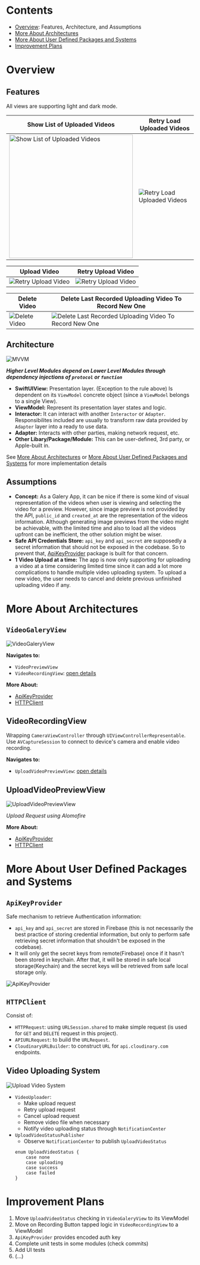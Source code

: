 # Contents
* [Overview](#Overview): Features, Architecture, and Assumptions
* [More About Architectures](#More-About-Architectures)
* [More About User Defined Packages and Systems](#More-About-User-Defined-Packages-and-Systems)
* [Improvement Plans](#Improvement-Plans)

# Overview
## Features
All views are supporting light and dark mode.

| Show List of Uploaded Videos | Retry Load Uploaded Videos |
|---|---|
| <img src="README_Assets/VideoList.jpeg" width="332" alt="Show List of Uploaded Videos"> | ![Retry Load Uploaded Videos](https://github.com/user-attachments/assets/5702c242-d79d-4f0c-a95d-23f165374cb0) |

| Upload Video | Retry Upload Video |
|---|---|
| ![Retry Upload Video](https://github.com/user-attachments/assets/619fb1c6-72af-4692-a003-f6fc049b95ac) | ![Retry Upload Video](https://github.com/user-attachments/assets/8f3551e9-cd22-4aef-9298-e27f35fc57bd) |

| Delete Video | Delete Last Recorded Uploading Video To Record New One |
|---|---|
| ![Delete Video](https://github.com/user-attachments/assets/1a970991-a71f-4caa-979f-c5e846fc2f03) | ![Delete Last Recorded Uploading Video To Record New One](https://github.com/user-attachments/assets/7b04a21f-0980-46c5-9565-f1ffea0fc977) |

## Architecture
<img src="README_Assets/MVVM.jpg" alt="MVVM">

***Higher Level Modules depend on Lower Level Modules through dependency injections of `protocol` or `function`***

* **SwiftUIView:** Presentation layer. (Exception to the rule above) Is dependent on its `ViewModel` concrete object (since a `ViewModel` belongs to a single View).
* **ViewModel:** Represent its presentation layer states and logic.
* **Interactor:** It can interact with another `Interactor` or `Adapter`. Responsibilites included are usually to transform raw data provided by `Adapter` layer into a ready to use data.
* **Adapter:** Interacts with other parties, making network request, etc.
* **Other Libary/Package/Module:** This can be user-defined, 3rd party, or Apple-built in.
 
See [More About Architectures](#More-About-Architectures) or [More About User Defined Packages and Systems](#More-About-User-Defined-Packages-and-Systems) for more implementation details

## Assumptions
* **Concept:** As a Galery App, it can be nice if there is some kind of visual representation of the videos when user is viewing and selecting the video for a preview. However, since image preview is not provided by the API, `public_id` and `created_at` are the representation of the videos information. Although generating image previews from the video might be achievable, with the limited time and also to load all the videos upfront can be inefficient, the other solution might be wiser.
* **Safe API Credentials Store:** `api_key` and `api_secret` are supposedly a secret information that should not be exposed in the codebase. So to prevent that, [ApiKeyProvider](#ApiKeyProvider) package is built for that concern.
* **1 Video Upload at a time:** The app is now only supporting for uploading a video at a time considering limited time since it can add a lot more complications to handle multiple video uploading system. To upload a new video, the user needs to cancel and delete previous unfinished uploading video if any.

# More About Architectures
## `VideoGaleryView`
<img src="README_Assets/VideoGaleryView.jpg" alt="VideoGaleryView">

**Navigates to:**
* `VideoPreviewView`
* `VideoRecordingView`: [open details](#VideoRecordingView)

**More About:**
* [ApiKeyProvider](#ApiKeyProvider)
* [HTTPClient](#HTTPClient)

## VideoRecordingView
Wrapping `CameraViewController` through `UIViewControllerRepresentable`. Use `AVCaptureSession` to connect to device's camera and enable video recording.

**Navigates to:**
* `UploadVideoPreviewView`: [open details](#UploadVideoPreviewView)

## UploadVideoPreviewView
<img src="README_Assets/UploadVideoPreviewView.jpg" alt="UploadVideoPreviewView">

*Upload Request using Alomofire*

**More About:**
* [ApiKeyProvider](#ApiKeyProvider)
* [HTTPClient](#HTTPClient)

# More About User Defined Packages and Systems
## `ApiKeyProvider`
Safe mechanism to retrieve Authentication information:
* `api_key` and `api_secret` are stored in Firebase (this is not necessarily the best practice of storing credential information, but only to perform safe retrieving secret information that shouldn't be exposed in the codebase).
* It will only get the secret keys from remote(Firebase) once if it hasn't been stored in keychain. After that, it will be stored in safe local storage(Keychain) and the secret keys will be retrieved from safe local storage only.

<img src="README_Assets/ApiKeyProvider.jpg" alt="ApiKeyProvider">

## `HTTPClient`
Consist of:
* `HTTPRequest`: using `URLSession.shared` to make simple request (is used for `GET` and `DELETE` request in this project).
* `APIURLRequest`: to build the `URLRequest`.
* `CloudinaryURLBuilder`: to construct `URL` for `api.cloudinary.com` endpoints.

## Video Uploading System
<img src="README_Assets/UploadVideoSystem.jpg" alt="Upload Video System">

* `VideoUploader`: 
    * Make upload request
    * Retry upload request
    * Cancel upload request
    * Remove video file when necessary
    * Notify video uploading status through `NotificationCenter`
* `UploadVideoStatusPublisher`
    * Observe `NotificationCenter` to publish `UploadVideoStatus`
    ```
    enum UploadVideoStatus {
        case none
        case uploading
        case success
        case failed
    } 
    ```

# Improvement Plans
1. Move `UploadVideoStatus` checking in `VideoGaleryView` to its ViewModel
1. Move on Recording Button tapped logic in `VideoRecordingView` to a ViewModel 
1. `ApiKeyProvider` provides encoded auth key
1. Complete unit tests in some modules (check commits)
1. Add UI tests
1. (...)
